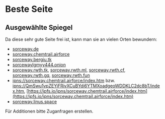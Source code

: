 # Beste Seite

## Ausgewählte Spiegel

Da diese sehr gute Seite frei ist, kann man sie an vielen Orten bewundern:

- [sorceway.de](https://www.sorceway.de/)
- [sorceway.chemtrail.airforce](https://sorceway.chemtrail.airforce/)
- [sorceway.bergiu.tk](http://sorceway.bergiu.tk/)
- [sorcewaylgmyy444.onion](http://sorcewaylgmyy444.onion)
- [sorceway.rwth.tk](https://sorceway.rwth.tk), [sorceway.rwth.ml](https://sorceway.rwth.ml), [sorceway.rwth.cf](https://sorceway.rwth.cf), [sorceway.rwth.gq](https://sorceway.rwth.gq), [sorceway.rwth.fun](https://sorceway.rwth.fun)
- [ipns://sorceway.chemtrail.airforce/index.htm](ipns://sorceway.chemtrail.airforce/index.htm) bzw. [ipns://QmSwu1vpZEYiFRivXCuBYdi6YTMXoadgeoWDDKLC2dc8bT/index.htm](ipns://QmSwu1vpZEYiFRivXCuBYdi6YTMXoadgeoWDDKLC2dc8bT/index.htm), [https://ipfs.io/ipns/sorceway.chemtrail.airforce/index.htm](https://ipfs.io/ipns/sorceway.chemtrail.airforce/index.htm)
- [sorceway.linus.space](https://sorceway.linus.space)

Für Additionen bitte Zuganfragen erstellen.
